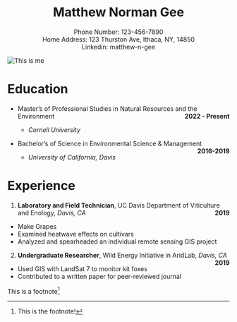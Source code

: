 
<center>

# Matthew Norman Gee

</center>
<center>
Phone Number: 123-456-7890
</center>
<center>
Home Address: 123 Thurston Ave, Ithaca, NY, 14850
</center>
<center>
Linkedin: matthew-n-gee
</center>

![This is
me](https://images.unsplash.com/photo-1600804889194-e6fbf08ddb39?ixlib=rb-4.0.3&ixid=MnwxMjA3fDB8MHxzZWFyY2h8MXx8Y29vbCUyMGd1eXxlbnwwfHwwfHw%3D&w=1000&q=80)

# Education

- Master’s of Professional Studies in Natural Resources and the
  Environment <span style="float:right">**2022 - Present**</span>

  - *Cornell University*

- Bachelor’s of Science in Environmental Science & Management <span
  style="float:right">**2016-2019**</span>

  - *University of California, Davis*

# Experience

1.  **Laboratory and Field Technician**, UC Davis Department of
    Viticulture and Enology, *Davis, CA* <span
    style="float:right">**2019**</span>

- Make Grapes
- Examined heatwave effects on cultivars
- Analyzed and spearheaded an individual remote sensing GIS project

2.  **Undergraduate Researcher**, Wild Energy Initiative in AridLab,
    *Davis, CA* <span style="float:right">**2019**</span>

- Used GIS with LandSat 7 to monitor kit foxes
- Contributed to a written paper for peer-reviewed journal

This is a footnote[^1]

[^1]: This is the footnote!
